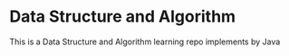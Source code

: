 # Data Structure and Algorithm

This is a Data Structure and Algorithm learning repo implements by Java

